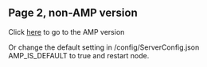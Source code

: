 ## Page 2, non-AMP version

Click [here](/two/?a=1) to go to the AMP version

Or change the default setting in /config/ServerConfig.json AMP_IS_DEFAULT to true and restart node.
